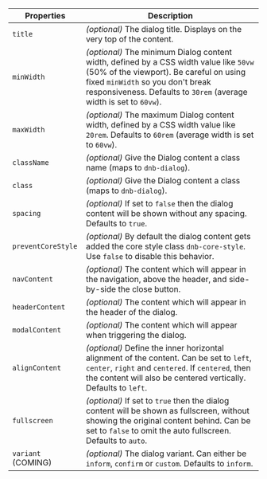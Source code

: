 ---
---

| Properties         | Description                                                                                                                                                                                                                                  |
| ------------------ | -------------------------------------------------------------------------------------------------------------------------------------------------------------------------------------------------------------------------------------------- |
| `title`            | _(optional)_ The dialog title. Displays on the very top of the content.                                                                                                                                                                      |
| `minWidth`         | _(optional)_ The minimum Dialog content width, defined by a CSS width value like `50vw` (50% of the viewport). Be careful on using fixed `minWidth` so you don't break responsiveness. Defaults to `30rem` (average width is set to `60vw`). |
| `maxWidth`         | _(optional)_ The maximum Dialog content width, defined by a CSS width value like `20rem`. Defaults to `60rem` (average width is set to `60vw`).                                                                                              |
| `className`        | _(optional)_ Give the Dialog content a class name (maps to `dnb-dialog`).                                                                                                                                                                    |
| `class`            | _(optional)_ Give the Dialog content a class (maps to `dnb-dialog`).                                                                                                                                                                         |
| `spacing`          | _(optional)_ If set to `false` then the dialog content will be shown without any spacing. Defaults to `true`.                                                                                                                                |
| `preventCoreStyle` | _(optional)_ By default the dialog content gets added the core style class `dnb-core-style`. Use `false` to disable this behavior.                                                                                                           |
| `navContent`       | _(optional)_ The content which will appear in the navigation, above the header, and side-by-side the close button.                                                                                                                           |
| `headerContent`    | _(optional)_ The content which will appear in the header of the dialog.                                                                                                                                                                      |
| `modalContent`     | _(optional)_ The content which will appear when triggering the dialog.                                                                                                                                                                       |
| `alignContent`     | _(optional)_ Define the inner horizontal alignment of the content. Can be set to `left`, `center`, `right` and `centered`. If `centered`, then the content will also be centered vertically. Defaults to `left`.                             |
| `fullscreen`       | _(optional)_ If set to `true` then the dialog content will be shown as fullscreen, without showing the original content behind. Can be set to `false` to omit the auto fullscreen. Defaults to `auto`.                                       |
| `variant` (COMING) | _(optional)_ The dialog variant. Can either be `inform`, `confirm` or `custom`. Defaults to `inform`.                                                                                                                                        |

